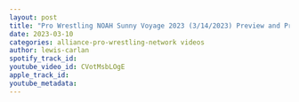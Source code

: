 ```yaml
---
layout: post
title: "Pro Wrestling NOAH Sunny Voyage 2023 (3/14/2023) Preview and Predictions Podcast!"
date: 2023-03-10
categories: alliance-pro-wrestling-network videos
author: lewis-carlan
spotify_track_id: 
youtube_video_id: CVotMsbLOgE
apple_track_id: 
youtube_metadata: 
---
```

